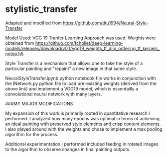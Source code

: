 # stylistic_transfer

Adapted and modified from https://github.com/titu1994/Neural-Style-Transfer

Model Used: VGG 19
Tranfer Learning Approach was used: Weights were obtained from https://github.com/fchollet/deep-learning-models/releases/download/v0.1/vgg19_weights_tf_dim_ordering_tf_kernels_notop.h5

Style Transfer is a mechanism that allows one to take the style of a particular painting and "repaint" a new image in that same style.

NeuralStyleTransfer.ipynb python notebook file works in conjunction with the INetwork.py python file to load pre-existing weights (derived from the above link) and implement a VGG19 model, which is essentailly a convolutional neural network with many layers. 

###MY MAJOR MODIFICATIONS

My expansion of this work is primarily rooted in quantitative research I performed. I analyzed how many epochs was optimal in terms of achieving an ideal painting with preserved style elements and crisp content elements. I also played around with the weights and chose to implement a max pooling algorithm for the process.

Additional experimentation I performed included feeding in rotated images to the algorithm to observe changes in final painting outputs.
